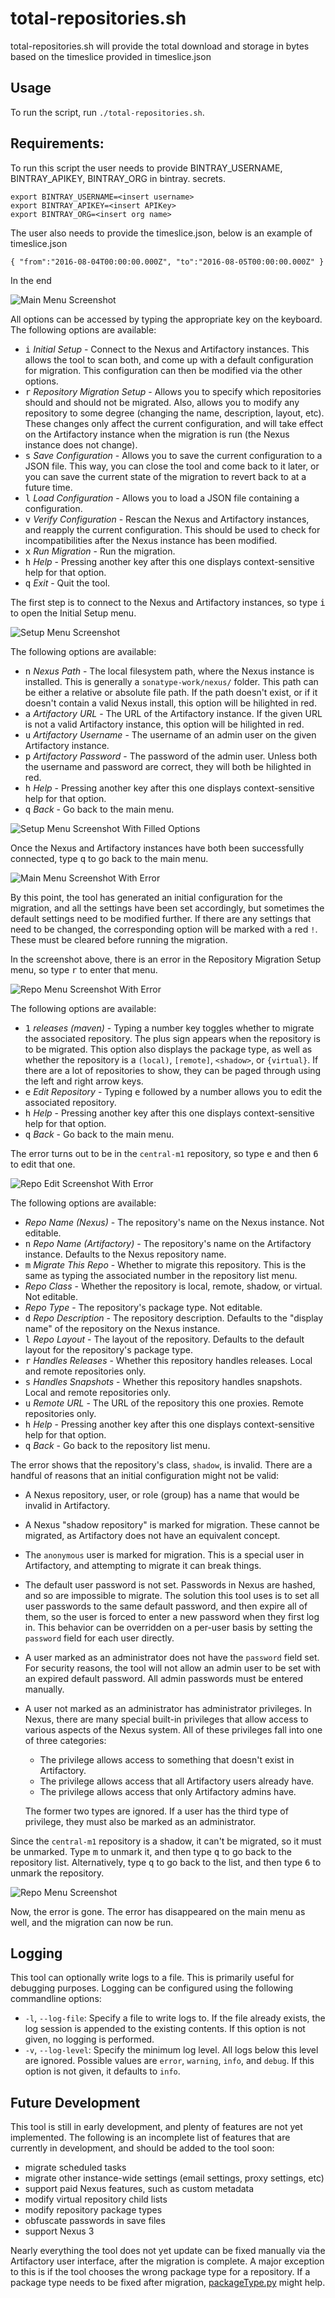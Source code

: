 total-repositories.sh
==================

total-repositories.sh will provide the total download and storage in bytes based on the timeslice provided in timeslice.json

Usage
-----

To run the script, run `./total-repositories.sh`.

Requirements:
-------------

To run this script the user needs to provide BINTRAY_USERNAME, BINTRAY_APIKEY, BINTRAY_ORG in bintray.
secrets.

```
export BINTRAY_USERNAME=<insert username>
export BINTRAY_APIKEY=<insert APIKey>
export BINTRAY_ORG=<insert org name>
```


The user also needs to provide the timeslice.json, below is an example of timeslice.json

`{
    "from":"2016-08-04T00:00:00.000Z",
    "to":"2016-08-05T00:00:00.000Z"
}`

In the end 

![Main Menu Screenshot](doc/mainMenu.png)

All options can be accessed by typing the appropriate key on the keyboard. The
following options are available:
- <kbd>i</kbd> *Initial Setup* - Connect to the Nexus and Artifactory instances.
  This allows the tool to scan both, and come up with a default configuration
  for migration. This configuration can then be modified via the other options.
- <kbd>r</kbd> *Repository Migration Setup* - Allows you to specify which
  repositories should and should not be migrated. Also, allows you to modify any
  repository to some degree (changing the name, description, layout, etc). These
  changes only affect the current configuration, and will take effect on the
  Artifactory instance when the migration is run (the Nexus instance does not
  change).
- <kbd>s</kbd> *Save Configuration* - Allows you to save the current
  configuration to a JSON file. This way, you can close the tool and come back
  to it later, or you can save the current state of the migration to revert back
  to at a future time.
- <kbd>l</kbd> *Load Configuration* - Allows you to load a JSON file containing
  a configuration.
- <kbd>v</kbd> *Verify Configuration* - Rescan the Nexus and Artifactory
  instances, and reapply the current configuration. This should be used to check
  for incompatibilities after the Nexus instance has been modified.
- <kbd>x</kbd> *Run Migration* - Run the migration.
- <kbd>h</kbd> *Help* - Pressing another key after this one displays
  context-sensitive help for that option.
- <kbd>q</kbd> *Exit* - Quit the tool.

The first step is to connect to the Nexus and Artifactory instances, so type
<kbd>i</kbd> to open the Initial Setup menu.

![Setup Menu Screenshot](doc/setupMenu.png)

The following options are available:
- <kbd>n</kbd> *Nexus Path* - The local filesystem path, where the Nexus
  instance is installed. This is generally a `sonatype-work/nexus/` folder. This
  path can be either a relative or absolute file path. If the path doesn't
  exist, or if it doesn't contain a valid Nexus install, this option will be
  hilighted in red.
- <kbd>a</kbd> *Artifactory URL* - The URL of the Artifactory instance. If the
  given URL is not a valid Artifactory instance, this option will be hilighted
  in red.
- <kbd>u</kbd> *Artifactory Username* - The username of an admin user on the
  given Artifactory instance.
- <kbd>p</kbd> *Artifactory Password* - The password of the admin user. Unless
  both the username and password are correct, they will both be hilighted in
  red.
- <kbd>h</kbd> *Help* - Pressing another key after this one displays
  context-sensitive help for that option.
- <kbd>q</kbd> *Back* - Go back to the main menu.

![Setup Menu Screenshot With Filled Options](doc/setupFilled.png)

Once the Nexus and Artifactory instances have both been successfully connected,
type <kbd>q</kbd> to go back to the main menu.

![Main Menu Screenshot With Error](doc/mainErr.png)

By this point, the tool has generated an initial configuration for the
migration, and all the settings have been set accordingly, but sometimes the
default settings need to be modified further. If there are any settings that
need to be changed, the corresponding option will be marked with a red `!`.
These must be cleared before running the migration.

In the screenshot above, there is an error in the Repository Migration Setup
menu, so type <kbd>r</kbd> to enter that menu.

![Repo Menu Screenshot With Error](doc/reposErr.png)

The following options are available:
- <kbd>1</kbd> *releases (maven)* - Typing a number key toggles whether to
  migrate the associated repository. The plus sign appears when the repository
  is to be migrated. This option also displays the package type, as well as
  whether the repository is a `(local)`, `[remote]`, `<shadow>`, or `{virtual}`.
  If there are a lot of repositories to show, they can be paged through using
  the left and right arrow keys.
- <kbd>e</kbd> *Edit Repository* - Typing <kbd>e</kbd> followed by a number
  allows you to edit the associated repository.
- <kbd>h</kbd> *Help* - Pressing another key after this one displays
  context-sensitive help for that option.
- <kbd>q</kbd> *Back* - Go back to the main menu.

The error turns out to be in the `central-m1` repository, so type <kbd>e</kbd>
and then <kbd>6</kbd> to edit that one.

![Repo Edit Screenshot With Error](doc/repoErr.png)

The following options are available:
- *Repo Name (Nexus)* - The repository's name on the Nexus instance. Not
  editable.
- <kbd>n</kbd> *Repo Name (Artifactory)* - The repository's name on the
  Artifactory instance. Defaults to the Nexus repository name.
- <kbd>m</kbd> *Migrate This Repo* - Whether to migrate this repository. This is
  the same as typing the associated number in the repository list menu.
- *Repo Class* - Whether the repository is local, remote, shadow, or virtual.
  Not editable.
- *Repo Type* - The repository's package type. Not editable.
- <kbd>d</kbd> *Repo Description* - The repository description. Defaults to the
  "display name" of the repository on the Nexus instance.
- <kbd>l</kbd> *Repo Layout* - The layout of the repository. Defaults to the
  default layout for the repository's package type.
- <kbd>r</kbd> *Handles Releases* - Whether this repository handles releases.
  Local and remote repositories only.
- <kbd>s</kbd> *Handles Snapshots* - Whether this repository handles snapshots.
  Local and remote repositories only.
- <kbd>u</kbd> *Remote URL* - The URL of the repository this one proxies. Remote
  repositories only.
- <kbd>h</kbd> *Help* - Pressing another key after this one displays
  context-sensitive help for that option.
- <kbd>q</kbd> *Back* - Go back to the repository list menu.

The error shows that the repository's class, `shadow`, is invalid. There are a
handful of reasons that an initial configuration might not be valid:
- A Nexus repository, user, or role (group) has a name that would be invalid in
  Artifactory.
- A Nexus "shadow repository" is marked for migration. These cannot be migrated,
  as Artifactory does not have an equivalent concept.
- The `anonymous` user is marked for migration. This is a special user in
  Artifactory, and attempting to migrate it can break things.
- The default user password is not set. Passwords in Nexus are hashed, and so
  are impossible to migrate. The solution this tool uses is to set all user
  passwords to the same default password, and then expire all of them, so the
  user is forced to enter a new password when they first log in. This behavior
  can be overridden on a per-user basis by setting the `password` field for each
  user directly.
- A user marked as an administrator does not have the `password` field set. For
  security reasons, the tool will not allow an admin user to be set with an
  expired default password. All admin passwords must be entered manually.
- A user not marked as an administrator has administrator privileges. In Nexus,
  there are many special built-in privileges that allow access to various
  aspects of the Nexus system. All of these privileges fall into one of three
  categories:
  - The privilege allows access to something that doesn't exist in Artifactory.
  - The privilege allows access that all Artifactory users already have.
  - The privilege allows access that only Artifactory admins have.

  The former two types are ignored. If a user has the third type of privilege,
  they must also be marked as an administrator.

Since the `central-m1` repository is a shadow, it can't be migrated, so it must
be unmarked. Type <kbd>m</kbd> to unmark it, and then type <kbd>q</kbd> to go
back to the repository list. Alternatively, type <kbd>q</kbd> to go back to the
list, and then type <kbd>6</kbd> to unmark the repository.

![Repo Menu Screenshot](doc/repos.png)

Now, the error is gone. The error has disappeared on the main menu as well, and
the migration can now be run.

Logging
-------

This tool can optionally write logs to a file. This is primarily useful for
debugging purposes. Logging can be configured using the following commandline
options:
- `-l`, `--log-file`: Specify a file to write logs to. If the file already
  exists, the log session is appended to the existing contents. If this option
  is not given, no logging is performed.
- `-v`, `--log-level`: Specify the minimum log level. All logs below this level
  are ignored. Possible values are `error`, `warning`, `info`, and `debug`. If
  this option is not given, it defaults to `info`.

Future Development
------------------

This tool is still in early development, and plenty of features are not yet
implemented. The following is an incomplete list of features that are currently
in development, and should be added to the tool soon:
- migrate scheduled tasks
- migrate other instance-wide settings (email settings, proxy settings, etc)
- support paid Nexus features, such as custom metadata
- modify virtual repository child lists
- modify repository package types
- obfuscate passwords in save files
- support Nexus 3

Nearly everything the tool does not yet update can be fixed manually via the
Artifactory user interface, after the migration is complete. A major exception
to this is if the tool chooses the wrong package type for a repository. If a
package type needs to be fixed after migration, [packageType.py][] might help.

[packageType.py]:
https://github.com/JFrogDev/artifactory-scripts/tree/master/4.x-migration